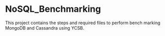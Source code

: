 # NoSQL_Benchmarking
This project contains the steps and required files to perform bench marking MongoDB and Cassandra using YCSB.
